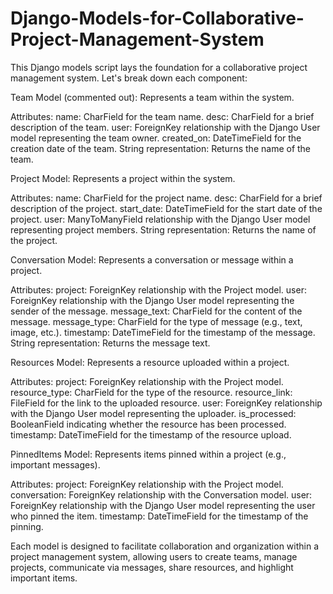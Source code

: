 # Django-Models-for-Collaborative-Project-Management-System
This Django models script lays the foundation for a collaborative project management system.
Let's break down each component:

Team Model (commented out):
Represents a team within the system.

Attributes:
name: CharField for the team name.
desc: CharField for a brief description of the team.
user: ForeignKey relationship with the Django User model representing the team owner.
created_on: DateTimeField for the creation date of the team.
String representation: Returns the name of the team.

Project Model:
Represents a project within the system.

Attributes:
name: CharField for the project name.
desc: CharField for a brief description of the project.
start_date: DateTimeField for the start date of the project.
user: ManyToManyField relationship with the Django User model representing project members.
String representation: Returns the name of the project.

Conversation Model:
Represents a conversation or message within a project.

Attributes:
project: ForeignKey relationship with the Project model.
user: ForeignKey relationship with the Django User model representing the sender of the message.
message_text: CharField for the content of the message.
message_type: CharField for the type of message (e.g., text, image, etc.).
timestamp: DateTimeField for the timestamp of the message.
String representation: Returns the message text.

Resources Model:
Represents a resource uploaded within a project.

Attributes:
project: ForeignKey relationship with the Project model.
resource_type: CharField for the type of the resource.
resource_link: FileField for the link to the uploaded resource.
user: ForeignKey relationship with the Django User model representing the uploader.
is_processed: BooleanField indicating whether the resource has been processed.
timestamp: DateTimeField for the timestamp of the resource upload.

PinnedItems Model:
Represents items pinned within a project (e.g., important messages).

Attributes:
project: ForeignKey relationship with the Project model.
conversation: ForeignKey relationship with the Conversation model.
user: ForeignKey relationship with the Django User model representing the user who pinned the item.
timestamp: DateTimeField for the timestamp of the pinning.

Each model is designed to facilitate collaboration and organization within a project management system, allowing users to create teams, manage projects, communicate via messages, share resources, and highlight important items.





